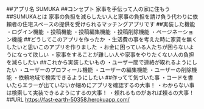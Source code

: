 ##アプリ名
SUMUKA
##コンセプト
家事を手伝って人の家に住もう
##SUMUKAとは
家事の負担を減らしたい人と家事の負担を請け負う代わりに依頼者の住宅スペースの提供を受けられるマッチングアプリです
##実装した機能
・ログイン機能
・投稿機能
・投稿編集機能
・投稿削除機能
・ページネーション機能
##どうしてこのアプリを作ったか
・生活費の事を考えた時に家賃を無くしたいと思いこのアプリを作りました
・お金に困っている人たちが困らないようになって欲しい
・家事をすることが難しい人や家事をやりたくない人の負担を減らしたい
##これから実装したいもの
・ユーザー間で連絡が取れるようにしたい
・ユーザーのプロフィール機能
・ユーザーの編集機能
・ユーザーの削除機能
・依頼地域で検索できるようにしたい
##作ってて気づいた事
・コードを書いたらエラーが出ていないか細めにアプリを確認するの大事！
・わからない事は検索して実装できるようにするの大事！
・頼れるものがあれば頼るの大事！
##URL
https://fast-earth-50358.herokuapp.com/